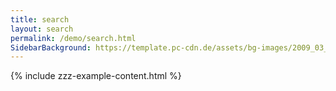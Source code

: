 ```yaml
---
title: search
layout: search
permalink: /demo/search.html
SidebarBackground: https://template.pc-cdn.de/assets/bg-images/2009_03_29Colocasia_esculenta467.jpg
---
```

{% include zzz-example-content.html %}

